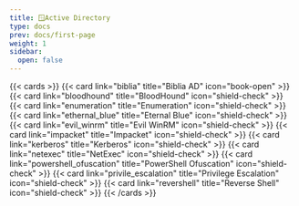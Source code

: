 ```yaml
---
title: 🪟Active Directory
type: docs
prev: docs/first-page
weight: 1
sidebar:
  open: false
---
```


{{< cards >}}
  {{< card link="biblia" title="Biblia AD" icon="book-open" >}}
  {{< card link="bloodhound" title="BloodHound" icon="shield-check" >}}
  {{< card link="enumeration" title="Enumeration" icon="shield-check" >}}
  {{< card link="ethernal_blue" title="Eternal Blue" icon="shield-check" >}}
  {{< card link="evil_winrm" title="Evil WinRM" icon="shield-check" >}}
  {{< card link="impacket" title="Impacket" icon="shield-check" >}}
  {{< card link="kerberos" title="Kerberos" icon="shield-check" >}}
  {{< card link="netexec" title="NetExec" icon="shield-check" >}}
  {{< card link="powershell_ofuscation" title="PowerShell Ofuscation" icon="shield-check" >}}
  {{< card link="privile_escalation" title="Privilege Escalation" icon="shield-check" >}}
  {{< card link="revershell" title="Reverse Shell" icon="shield-check" >}}
{{< /cards >}}
